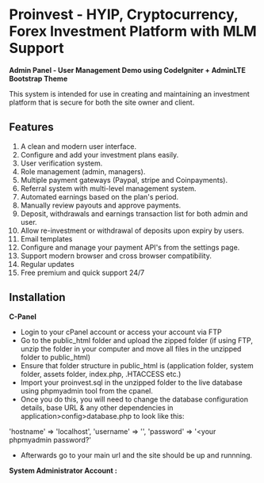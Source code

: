 # Proinvest - HYIP, Cryptocurrency, Forex Investment Platform with MLM Support
**Admin Panel - User Management Demo using CodeIgniter + AdminLTE Bootstrap Theme**

This system is intended for use in creating and maintaining an investment platform that is secure for both the
site owner and client. 

## Features
1. A clean and modern user interface.
2. Configure and add your investment plans easily.
3. User verification system.
4. Role management (admin, managers).
5. Multiple payment gateways (Paypal, stripe and Coinpayments).
6. Referral system with multi-level management system.
7. Automated earnings based on the plan's period.
8. Manually review payouts and approve payments.
9. Deposit, withdrawals and earnings transaction list for both admin and user.
10. Allow re-investment or withdrawal of deposits upon expiry by users. 
11. Email templates
12. Configure and manage your payment API's from the settings page.
13. Support modern browser and cross browser compatibility.
14. Regular updates
15. Free premium and quick support 24/7


## Installation

**C-Panel**
- Login to your cPanel account or access your account via FTP
- Go to the public_html folder and upload the zipped folder (if using FTP, unzip the folder in your computer and move all files in the unzipped folder to public_html)
- Ensure that folder structure in public_html is (application folder, system folder, assets folder, index.php, .HTACCESS etc.) 
- Import your proinvest.sql in the unzipped folder to the live database using phpmyadmin tool from the cpanel.
- Once you do this, you will need to change the database configuration details, base URL & any other dependencies in application>config>database.php to look like this:

'hostname' => 'localhost',
'username' => '<Your phpmyadmin username>',
'password' => '<your phpmyadmin password?'

- Afterwards go to your main url and the site should be up and runnning.

**System Administrator Account :**

